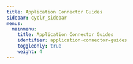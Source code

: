 ```yaml
---
title: Application Connector Guides
sidebar: cyclr_sidebar
menus:
  mainmenu:
    title: Application Connector Guides
    identifier: application-connector-guides
    toggleonly: true
    weight: 4
---
```

